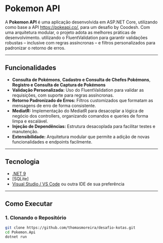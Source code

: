 # Pokemon API

A **Pokemon API** é uma aplicação desenvolvida em ASP.NET Core, utilizando como base a API https://pokeapi.co/,  para um desafio by Coodesh.
Com uma arquitetura modular, o projeto adota as melhores práticas de desenvolvimento. utilizando o FluentValidation para garantir validações robustas – inclusive com regras assíncronas – e filtros personalizados para padronizar o retorno de erros.

---

## Funcionalidades

- **Consulta de Pokémons**, **Cadastro e Consulta de Chefes Pokémons**, **Registro e Consulta de Captura de Pokémons**
- **Validação Personalizada:** Uso do FluentValidation para validar as requisições, com suporte para regras assíncronas.
- **Retorno Padronizado de Erros:** Filtros customizados que formatam as mensagens de erro de forma consistente.
- **MediatR:** Implementação do MediatR para desacoplar a lógica de negócio dos controllers, organizando comandos e queries de forma limpa e escalável.
- **Injeção de Dependências:** Estrutura desacoplada para facilitar testes e manutenção.
- **Extensibilidade:** Arquitetura modular que permite a adição de novas funcionalidades e endpoints facilmente.

---

## Tecnologia

- [.NET 9 ](https://dotnet.microsoft.com/download)
- [SQLite]
- [Visual Studio / VS Code](https://visualstudio.microsoft.com/) ou outra IDE de sua preferência

---

## Como Executar

### 1. Clonando o Repositório

```bash
git clone https://github.com/thomasmoreira/desafio-kotas.git
cd Pokemon.Api
dotnet run
